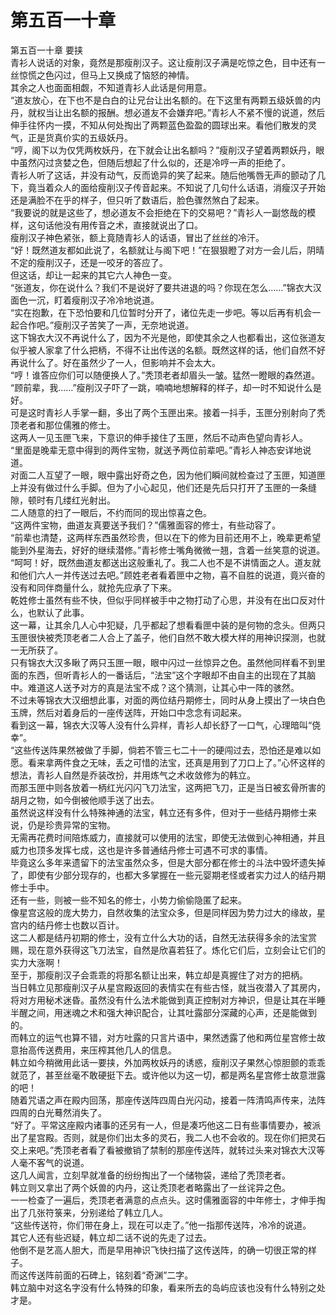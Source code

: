 # 第五百一十章

第五百一十章 要挟\
青衫人说话的对象，竟然是那瘦削汉子。这让瘦削汉子满是吃惊之色，目中还有一丝惊慌之色闪过，但马上又换成了恼怒的神情。\
其余之人也面面相觑，不知道青衫人此话是何用意。\
“道友放心，在下也不是白白的让兄台让出名额的。在下这里有两颗五级妖兽的内丹，就权当让出名额的报酬。想必道友不会嫌弃吧。”青衫人不紧不慢的说道，然后伸手往怀内一摸，不知从何处掏出了两颗蓝色盈盈的圆球出来。看他们散发的灵气，正是货真价实的五级妖丹。\
“哼，阁下以为仅凭两枚妖丹，在下就会让出名额吗？”瘦削汉子望着两颗妖丹，眼中虽然闪过贪婪之色，但随后想起了什么似的，还是冷哼一声的拒绝了。\
青衫人听了这话，并没有动气，反而诡异的笑了起来。随后他嘴唇无声的颤动了几下，竟当着众人的面给瘦削汉子传音起来。不知说了几句什么话语，消瘦汉子开始还是满脸不在乎的样子，但只听了数语后，脸色骤然煞白了起来。\
“我要说的就是这些了，想必道友不会拒绝在下的交易吧？”青衫人一副悠哉的模样，这句话他没有用传音之术，直接就说出了口。\
瘦削汉子神色紧张，额上竟随青衫人的话语，冒出了丝丝的冷汗。\
“好！既然道友都如此说了，名额就让与阁下吧！”在狠狠瞪了对方一会儿后，阴晴不定的瘦削汉子，还是一咬牙的答应了。\
但这话，却让一起来的其它六人神色一变。\
“张道友，你在说什么？我们不是说好了要共进退的吗？你现在怎么……”锦衣大汉面色一沉，盯着瘦削汉子冷冷地说道。\
“实在抱歉，在下恐怕要和几位暂时分开了，诸位先走一步吧。等以后再有机会一起合作吧。”瘦削汉子苦笑了一声，无奈地说道。\
这下锦衣大汉不再说什么了，因为不光是他，即使其余之人也都看出，这位张道友似乎被人家拿了什么把柄，不得不让出传送的名额。既然这样的话，他们自然不好再说什么了。好在虽然少了一人，但影响并不会太大。\
“哼！谁答应你们可以随便换人了。”秃顶老者却眉头一皱。猛然一瞪眼的森然道。\
“顾前辈，我……”瘦削汉子吓了一跳，喃喃地想解释的样子，却一时不知说什么是好。\
可是这时青衫人手掌一翻，多出了两个玉匣出来。接着一抖手，玉匣分别射向了秃顶老者和那位儒雅的修士。\
这两人一见玉匣飞来，下意识的伸手接住了玉匣，然后不动声色望向青衫人。\
“里面是晚辈无意中得到的两件宝物，就送予两位前辈吧。”青衫人神态安详地说道。\
对面二人互望了一眼，眼中露出好奇之色，因为他们瞬间就检查过了玉匣，知道匣上并没有做过什么手脚。但为了小心起见，他们还是先后只打开了玉匣的一条缝隙，顿时有几缕红光射出。\
二人随意的扫了一眼后，不约而同的现出惊喜之色。\
“这两件宝物，曲道友真要送予我们？”儒雅面容的修士，有些动容了。\
“前辈也清楚，这两样东西虽然珍贵，但以在下的修为目前还用不上，晚辈更希望能到外星海去，好好的继续潜修。”青衫修士嘴角微微一翘，含着一丝笑意的说道。\
“呵呵！好，既然曲道友都送出这般重礼了。我二人也不是不讲情面之人。道友就和他们六人一并传送过去吧。”顾姓老者看着匣中之物，喜不自胜的说道，竟兴奋的没有和同伴商量什么，就抢先应承了下来。\
乾姓修士虽然有些不快，但似乎同样被手中之物打动了心思，并没有在出口反对什么，也默认了此事。\
这一幕，让其余几人心中犯疑，几乎都起了想看看匣中装的是何物的念头。但两只玉匣很快被秃顶老者二人合上了盖子，他们自然不敢大模大样的用神识探测，也就一无所获了。\
只有锦衣大汉多瞅了两只玉匣一眼，眼中闪过一丝惊异之色。虽然他同样看不到里面的东西，但听青衫人的一番话后，“法宝”这个字眼却不由自主的出现在了其脑中。难道这人送予对方的真是法宝不成？这个猜测，让其心中一阵的骇然。\
不过未等锦衣大汉细想此事，对面的两位结丹期修士，同时从身上摸出了一块白色玉牌，然后对着身后的一座传送阵，开始口中念念有词起来。\
看到这一幕，锦衣大汉等人没有什么异样，青衫人却长舒了一口气，心理暗叫“侥幸”。\
“这些传送阵果然被做了手脚，倘若不管三七二十一的硬闯过去，恐怕还是难以如愿。看来拿两件食之无味，丢之可惜的法宝，还真是用到了刀口上了。”心怀这样的想法，青衫人自然是乔装改扮，并用炼气之术收敛修为的韩立。\
而那玉匣中则各放着一柄红光闪闪飞刀法宝，这两把飞刀，正是当日被玄骨所害的胡月之物，如今倒被他顺手送了出去。\
虽然说这样没有什么特殊神通的法宝，韩立还有多件，但对于一些结丹期修士来说，仍是珍贵异常的宝物。\
无需再花费时间陪炼威力，直接就可以使用的法宝，即使无法做到心神相通，并且威力也顶多发挥七成，这也是许多普通结丹修士可遇不可求的事情。\
毕竟这么多年来遗留下的法宝虽然众多，但是大部分都在修士的斗法中毁坏遗失掉了，即使有少部分现存的，也都大多掌握在一些元婴期老怪或者实力过人的结丹期修士手中。\
还有一些，则被一些不知名的修士，小势力偷偷隐匿了起来。\
像星宫这般的庞大势力，自然收集的法宝众多，但是同样因为势力过大的缘故，星宫内的结丹修士也数以百计。\
这二人都是结丹初期的修士，没有立什么大功的话，自然无法获得多余的法宝赏赐，现在意外获得这飞刀法宝，自然是欣喜若狂了。炼化它们后，立刻会让它们的实力大涨啊！\
至于，那瘦削汉子会乖乖的将那名额让出来，韩立却是真握住了对方的把柄。\
当日韩立见那瘦削汉子从星宫殿返回的表情实在有些古怪，就当夜潜入了其房内，将对方用秘术迷昏。虽然没有什么法术能做到真正控制对方神识，但是让其在半睡半醒之间，用迷魂之术和强大神识配合，让其吐露部分深藏的心声，还是能做到的。\
而韩立的运气也算不错，对方吐露的只言片语中，果然透露了他和两位星宫修士故意抬高传送费用，来压榨其他几人的信息。\
韩立如今稍微用此话一要挟，外加两枚妖丹的诱惑，瘦削汉子果然心惊胆颤的乖乖就范了，甚至丝毫不敢硬挺下去。或许他以为这一切，都是两名星宫修士故意泄露的吧！\
随着咒语之声在殿内回荡，那座传送阵四周白光闪动，接着一阵清鸣声传来，法阵四周的白光蓦然消失了。\
“好了。平常这座殿内诸事的还另有一人，但是凑巧他这二日有些事情要办，被派出了星宫殿。否则，就是你们出太多的灵石，我二人也不会收的。现在你们把灵石交上来吧。”秃顶老者看了看被撤销了禁制的那座传送阵，就转过头来对锦衣大汉等人毫不客气的说道。\
这几人闻言，立刻早就准备的纷纷掏出了一个储物袋，递给了秃顶老者。\
韩立则又拿出了两个妖兽的内丹，这让秃顶老者略露出了一丝诧异之色。\
一一检查了一遍后，秃顶老者满意的点点头。这时儒雅面容的中年修士，才伸手掏出了几张符箓来，分别递给了韩立几人。\
“这些传送符，你们带在身上，现在可以走了。”他一指那传送阵，冷冷的说道。\
其它人还有些迟疑，韩立却二话不说的先走了过去。\
他倒不是艺高人胆大，而是早用神识飞快扫描了这传送阵，的确一切很正常的样子。\
而这传送阵前面的石碑上，铭刻着“奇渊”二字。\
韩立脑中对这名字没有什么特殊的印象，看来所去的岛屿应该也没有什么特别之处才是。
